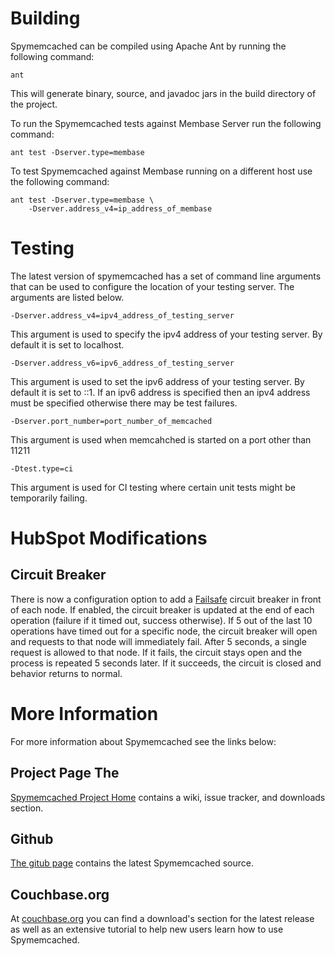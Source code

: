 # Building

Spymemcached can be compiled using Apache Ant by running the following
command:

    ant

This will generate binary, source, and javadoc jars in the build
directory of the project.

To run the Spymemcached tests against Membase Server run the
following command:

    ant test -Dserver.type=membase

To test Spymemcached against Membase running on a different host
use the following command:

    ant test -Dserver.type=membase \
        -Dserver.address_v4=ip_address_of_membase

# Testing

The latest version of spymemcached has a set of command line arguments
that can be used to configure the location of your testing server. The
arguments are listed below.

    -Dserver.address_v4=ipv4_address_of_testing_server

This argument is used to specify the ipv4 address of your testing
server. By default it is set to localhost.

    -Dserver.address_v6=ipv6_address_of_testing_server

This argument is used to set the ipv6 address of your testing server.
By default it is set to ::1. If an ipv6 address is specified then an
ipv4 address must be specified otherwise there may be test failures.

    -Dserver.port_number=port_number_of_memcached

This argument is used when memcahched is started on a port other than
11211

    -Dtest.type=ci

This argument is used for CI testing where certain unit tests might
be temporarily failing.

# HubSpot Modifications

## Circuit Breaker

There is now a configuration option to add a [Failsafe](https://github.com/jhalterman/failsafe) circuit breaker in front of each node. If enabled, the circuit breaker is updated at the end of each operation (failure if it timed out, success otherwise). If 5 out of the last 10 operations have timed out for a specific node, the circuit breaker will open and requests to that node will immediately fail. After 5 seconds, a single request is allowed to that node. If it fails, the circuit stays open and the process is repeated 5 seconds later. If it succeeds, the circuit is closed and behavior returns to normal.  

# More Information

For more information about Spymemcached see the links below:

## Project Page The

[Spymemcached Project Home](http://code.google.com/p/spymemcached/)
contains a wiki, issue tracker, and downloads section.

## Github

[The gitub page](http://github.com/dustin/java-memcached-client)
contains the latest Spymemcached source.

## Couchbase.org

At [couchbase.org](http://www.couchbase.org/code/couchbase/java) you
can find a download's section for the latest release as well as an
extensive tutorial to help new users learn how to use Spymemcached.
